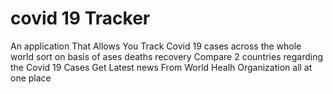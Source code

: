 # covid 19 Tracker 
An application That Allows You Track Covid 19 cases across the whole world 
sort on basis of ases deaths recovery
Compare 2 countries regarding the Covid 19 Cases
Get Latest news From World Healh Organization all at one place
